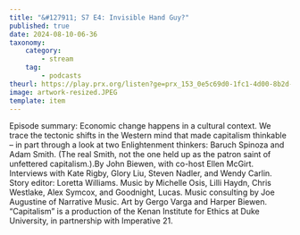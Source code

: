 ```yaml
---
title: "&#127911; S7 E4: Invisible Hand Guy?"
published: true
date: 2024-08-10-06-36
taxonomy:
    category:
        - stream
    tag:
        - podcasts
theurl: https://play.prx.org/listen?ge=prx_153_0e5c69d0-1fc1-4d00-8b2d-88456318de62&uf=https%3A%2F%2Ffeeds.sceneonradio.org%2FSceneOnRadio
image: artwork-resized.JPEG
template: item
---
```


Episode summary: Economic change happens in a cultural context. We trace the tectonic shifts in the Western mind that made capitalism thinkable &ndash; in part through a look at two Enlightenment thinkers: Baruch Spinoza and Adam Smith. (The real Smith, not the one held up as the patron saint of unfettered capitalism.).By John Biewen, with co-host Ellen McGirt. Interviews with Kate Rigby, Glory Liu, Steven Nadler, and Wendy Carlin. Story editor: Loretta Williams. Music by Michelle Osis, Lilli Haydn, Chris Westlake, Alex Symcox, and Goodnight, Lucas. Music consulting by Joe Augustine of Narrative Music. Art by Gergo Varga and Harper Biewen. &ldquo;Capitalism&rdquo; is a production of the Kenan Institute for Ethics at Duke University, in partnership with Imperative 21.
